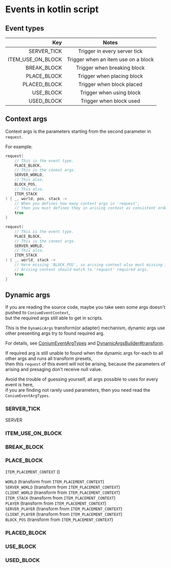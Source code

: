 # Events in kotlin script

## Event types

|               Key |                Notes                |
|------------------:|:-----------------------------------:|
|       SERVER_TICK |    Trigger in every server tick     |
| ITEM_USE_ON_BLOCK | Trigger when an item use on a block |
|       BREAK_BLOCK |     Trigger when breaking block     |
|       PLACE_BLOCK |     Trigger when placing block      |
|      PLACED_BLOCK |      Trigger when block placed      |
|         USE_BLOCK |      Trigger when using block       |
|        USED_BLOCK |       Trigger when block used       |

## Context args

Context args is the parameters starting from the second parameter in ```request```.

For example:

``` kts
request(
    // This is the event type.
    PLACE_BLOCK,
    // This is the conext args.
    SERVER_WORLD,
    // This also.
    BLOCK_POS,
    // This also.
    ITEM_STACK
) { _, world, pos, stack ->
    // When you defines how many context args in 'request',
    // then you must defines they in arising context as consistent order and quantity.
    true
}

request(
    // This is the event type.
    PLACE_BLOCK,
    // This is the conext args.
    SERVER_WORLD,
    // This also.
    ITEM_STACK
) { _, world, stack ->
    // Here missing 'BLOCK_POS', so arising context also must missing it.
    // Arising context should match to 'request' required args.
    true
}
```

## Dynamic args

If you are reading the source code, maybe you take seen some args doesn't pushed to ```ConiumEventContext```,\
but the required args still able to get in scripts.

This is the ```DynamicArgs``` transform(or adapter) mechanism, dynamic args use other presenting args try to found required arg.

For details, see [ConiumEventArgTypes](/src/main/java/com/github/cao/awa/conium/event/type/ConiumEventArgTypes.kt) and [DynamicArgsBuilder#transform](/src/main/java/com/github/cao/awa/conium/parameter/DynamicArgsBuilder.kt).

If required arg is still unable to found when the dynamic args for-each to all other args and runs all transform presets,\
then this ```request``` of this event will not be arising, because the parameters of arising and presaging don't receive null value.

Avoid the trouble of guessing yourself, all args possible to uses for every event is here, \
if you are finding not rarely used parameters, then you need read the ```ConiumEventArgTypes```.

### SERVER_TICK

SERVER

### ITEM_USE_ON_BLOCK

### BREAK_BLOCK

### PLACE_BLOCK

```ITEM_PLACEMENT_CONTEXT``` ()

```WORLD``` (transform from ```ITEM_PLACEMENT_CONTEXT```) \
```SERVER_WORLD``` (transform from ```ITEM_PLACEMENT_CONTEXT```) \
```CLIENT_WORLD``` (transform from ```ITEM_PLACEMENT_CONTEXT```) \
```ITEM_STACK``` (transform from ```ITEM_PLACEMENT_CONTEXT```) \
```PLAYER``` (transform from ```ITEM_PLACEMENT_CONTEXT```) \
```SERVER_PLAYER``` (transform from ```ITEM_PLACEMENT_CONTEXT```) \
```CLIENT_PLAYER``` (transform from ```ITEM_PLACEMENT_CONTEXT```) \
```BLOCK_POS``` (transform from ```ITEM_PLACEMENT_CONTEXT```)

### PLACED_BLOCK

### USE_BLOCK

### USED_BLOCK
